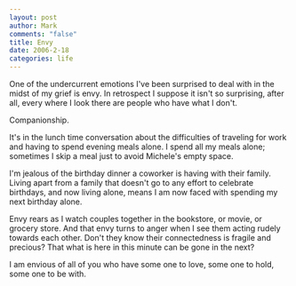 ```yaml
--- 
layout: post
author: Mark
comments: "false"
title: Envy
date: 2006-2-18
categories: life
---
```

One of the undercurrent emotions I've been surprised to deal with in the midst of my grief is envy. In retrospect I suppose it isn't so surprising, after all, every where I look there are people who have what I don't.

Companionship.

It's in the lunch time conversation about the difficulties of traveling for work and having to spend evening meals alone. I spend all my meals alone; sometimes I skip a meal just to avoid Michele's empty space.

I'm jealous of the birthday dinner a coworker is having with their family. Living apart from a family that doesn't go to any effort to celebrate birthdays, and now living alone, means I am now faced with spending my next birthday alone.

Envy rears as I watch couples together in the bookstore, or movie, or grocery store. And that envy turns to anger when I see them acting rudely towards each other. Don't they know their connectedness is fragile and precious? That what is here in this minute can be gone in the next?

I am envious of all of you who have some one to love, some one to hold, some one to be with.
